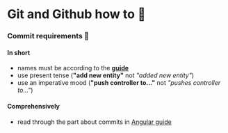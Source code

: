 # Git and Github how to 📕

### Commit requirements 🧾
#### In short
- names must be according to the **[guide](https://www.conventionalcommits.org/en/v1.0.0/#summary)**
- use present tense (**"add new entity"** not *"added new entity"*)
- use an imperative mood (**"push controller to..."** not *"pushes controller to..."*)
#### Comprehensively
- read through the part about commits in [Angular guide](https://github.com/angular/angular.js/blob/master/DEVELOPERS.md#-git-commit-guidelines)
